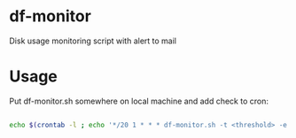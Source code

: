 # df-monitor
Disk usage monitoring script with alert to mail

# Usage
Put df-monitor.sh somewhere on local machine and add check to cron:

```bash

echo $(crontab -l ; echo '*/20 1 * * * df-monitor.sh -t <threshold> -e <your_email> -c <path_to_sendmail>') | crontab -

```